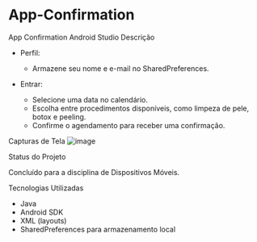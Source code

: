 # App-Confirmation
App Confirmation Android Studio
 Descrição
- Perfil:
  - Armazene seu nome e e-mail no SharedPreferences.

- Entrar:
  - Selecione uma data no calendário.
  - Escolha entre procedimentos disponíveis, como limpeza de pele, botox e peeling.
  - Confirme o agendamento para receber uma confirmação.

 Capturas de Tela
![image](https://github.com/lucasgp7/App-Confirmation/assets/31931562/10a24ca9-e3a1-426c-a37a-50e6a16da96f)

 Status do Projeto

Concluído para a disciplina de Dispositivos Móveis.

 Tecnologias Utilizadas

- Java
- Android SDK
- XML (layouts)
- SharedPreferences para armazenamento local
